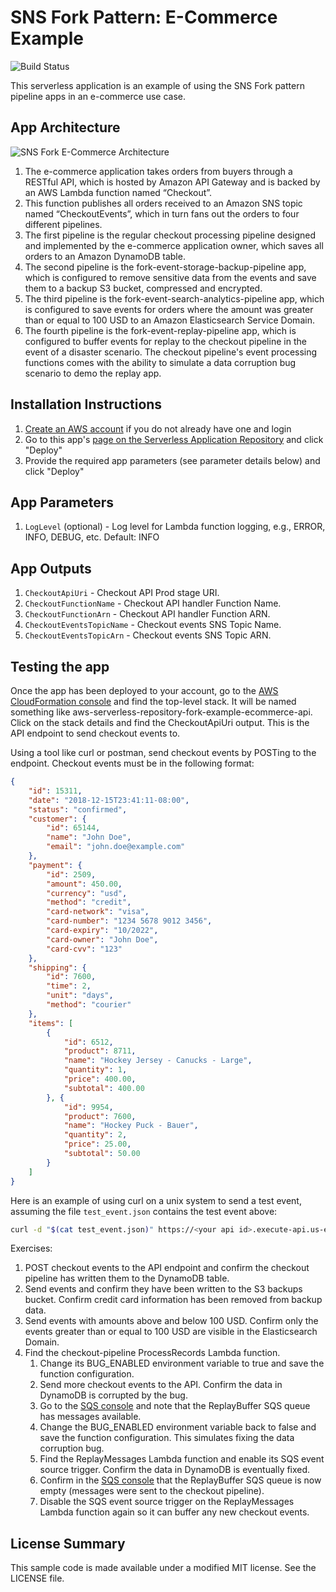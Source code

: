 # SNS Fork Pattern: E-Commerce Example

![Build Status](https://codebuild.us-east-1.amazonaws.com/badges?uuid=eyJlbmNyeXB0ZWREYXRhIjoidEVpU1Nmd0gzaEtUaE1XWGo3OVY3dmVDTVRBUllsUXFlbTZZQS9pZkRDaGhKZFZkczZEQVJLcEovQko3VmpYeHZrQ24wL041bWI4SWUyUUxJMDhHbXRBPSIsIml2UGFyYW1ldGVyU3BlYyI6IjZESXdFTTJBd2RWZGVKSXEiLCJtYXRlcmlhbFNldFNlcmlhbCI6MX0%3D&branch=master)

This serverless application is an example of using the SNS Fork pattern pipeline apps in an e-commerce use case.

## App Architecture

![SNS Fork E-Commerce Architecture](https://github.com/aws-samples/aws-serverless-sns-fork-pattern/raw/master/examples/ecommerce-app/checkout-api/images/ecommerce-architecture.png)

1. The e-commerce application takes orders from buyers through a RESTful API, which is hosted by Amazon API Gateway and is backed by an AWS Lambda function named “Checkout”.
1. This function publishes all orders received to an Amazon SNS topic named “CheckoutEvents”, which in turn fans out the orders to four different pipelines.
1. The first pipeline is the regular checkout processing pipeline designed and implemented by the e-commerce application owner, which saves all orders to an Amazon DynamoDB table.
1. The second pipeline is the fork-event-storage-backup-pipeline app, which is configured to remove sensitive data from the events and save them to a backup S3 bucket, compressed and encrypted.
1. The third pipeline is the fork-event-search-analytics-pipeline app, which is configured to save events for orders where the amount was greater than or equal to 100 USD to an Amazon Elasticsearch Service Domain.
1. The fourth pipeline is the fork-event-replay-pipeline app, which is configured to buffer events for replay to the checkout pipeline in the event of a disaster scenario. The checkout pipeline's event processing functions comes with the ability to simulate a data corruption bug scenario to demo the replay app.

## Installation Instructions

1. [Create an AWS account](https://portal.aws.amazon.com/gp/aws/developer/registration/index.html) if you do not already have one and login
1. Go to this app's [page on the Serverless Application Repository](https://serverlessrepo.aws.amazon.com/applications/arn:aws:serverlessrepo:us-east-1:077246666028:applications~fork-example-ecommerce-checkout-api) and click "Deploy"
1. Provide the required app parameters (see parameter details below) and click "Deploy"

## App Parameters

1. `LogLevel` (optional) - Log level for Lambda function logging, e.g., ERROR, INFO, DEBUG, etc. Default: INFO

## App Outputs

1. `CheckoutApiUri` - Checkout API Prod stage URI.
1. `CheckoutFunctionName` - Checkout API handler Function Name.
1. `CheckoutFunctionArn` - Checkout API handler Function ARN.
1. `CheckoutEventsTopicName` - Checkout events SNS Topic Name.
1. `CheckoutEventsTopicArn` - Checkout events SNS Topic ARN.

## Testing the app

Once the app has been deployed to your account, go to the [AWS CloudFormation console](https://console.aws.amazon.com/cloudformation/home) and find the top-level stack. It will be named something like aws-serverless-repository-fork-example-ecommerce-api. Click on the stack details and find the CheckoutApiUri output. This is the API endpoint to send checkout events to.

Using a tool like curl or postman, send checkout events by POSTing to the endpoint. Checkout events must be in the following format:

```json
{
    "id": 15311,
    "date": "2018-12-15T23:41:11-08:00",
    "status": "confirmed",
    "customer": {
        "id": 65144,
        "name": "John Doe",
        "email": "john.doe@example.com"
    },
    "payment": {
        "id": 2509,
        "amount": 450.00,
        "currency": "usd",
        "method": "credit",
        "card-network": "visa",
        "card-number": "1234 5678 9012 3456",
        "card-expiry": "10/2022",
        "card-owner": "John Doe",
        "card-cvv": "123"
    },
    "shipping": {
        "id": 7600,
        "time": 2,
        "unit": "days",
        "method": "courier"
    },
    "items": [
        {
            "id": 6512,
            "product": 8711,
            "name": "Hockey Jersey - Canucks - Large",
            "quantity": 1,
            "price": 400.00,
            "subtotal": 400.00
        }, {
            "id": 9954,
            "product": 7600,
            "name": "Hockey Puck - Bauer",
            "quantity": 2,
            "price": 25.00,
            "subtotal": 50.00
        }
    ]
}
```

Here is an example of using curl on a unix system to send a test event, assuming the file `test_event.json` contains the test event above:

```bash
curl -d "$(cat test_event.json)" https://<your api id>.execute-api.us-east-1.amazonaws.com/Prod/checkout
```

Exercises:

1. POST checkout events to the API endpoint and confirm the checkout pipeline has written them to the DynamoDB table.
1. Send events and confirm they have been written to the S3 backups bucket. Confirm credit card information has been removed from backup data.
1. Send events with amounts above and below 100 USD. Confirm only the events greater than or equal to 100 USD are visible in the Elasticsearch Domain.
1. Find the checkout-pipeline ProcessRecords Lambda function.
    1. Change its BUG_ENABLED environment variable to true and save the function configuration.
    1. Send more checkout events to the API. Confirm the data in DynamoDB is corrupted by the bug.
    1. Go to the [SQS console](https://console.aws.amazon.com/sqs/home) and note that the ReplayBuffer SQS queue has messages available.
    1. Change the BUG_ENABLED environment variable back to false and save the function configuration. This simulates fixing the data corruption bug.
    1. Find the ReplayMessages Lambda function and enable its SQS event source trigger. Confirm the data in DynamoDB is eventually fixed.
    1. Confirm in the [SQS console](https://console.aws.amazon.com/sqs/home) that the ReplayBuffer SQS queue is now empty (messages were sent to the checkout pipeline).
    1. Disable the SQS event source trigger on the ReplayMessages Lambda function again so it can buffer any new checkout events.

## License Summary

This sample code is made available under a modified MIT license. See the LICENSE file.
